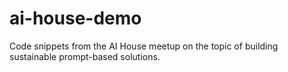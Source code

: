 # ai-house-demo
Code snippets from the AI House meetup on the topic of building sustainable prompt-based solutions.
